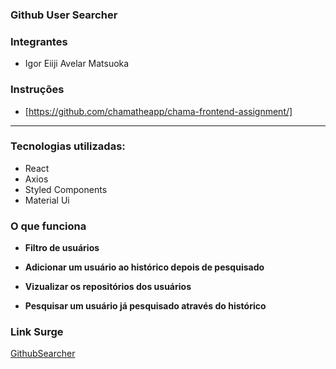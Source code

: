 ### Github User Searcher

### Integrantes
- Igor Eiiji Avelar Matsuoka

### Instruções
- [https://github.com/chamatheapp/chama-frontend-assignment/]
****

### Tecnologias utilizadas:
- React
- Axios
- Styled Components
- Material Ui

### O que funciona

- **Filtro de usuários**
    
- **Adicionar um usuário ao histórico depois de pesquisado**
    
- **Vizualizar os repositórios dos usuários**
    
- **Pesquisar um usuário já pesquisado através do histórico**
   
### Link Surge 
[GithubSearcher](kindly-receipt.surge.sh)
